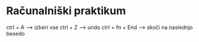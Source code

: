 ﻿# Računalniški praktikum
ctrl + A --> izberi vse
ctrl + Z --> undo
ctrl + fn + End --> skoči na naslednjo besedo